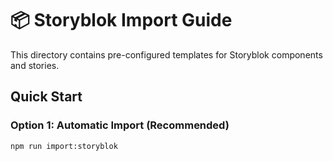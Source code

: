 <!-- .storyblok/README.md -->

# 📦 Storyblok Import Guide

This directory contains pre-configured templates for Storyblok components and stories.

## Quick Start

### Option 1: Automatic Import (Recommended)

```bash
npm run import:storyblok
```
